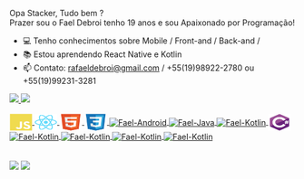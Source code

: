 Opa Stacker, Tudo bem ?<br>
Prazer sou o Fael Debroi tenho 19 anos e sou Apaixonado por Programação!

- 💻 Tenho conhecimentos sobre Mobile / Front-and / Back-and / 
- 📚 Estou aprendendo React Native e Kotlin
- 📫 Contato: rafaeldebroi@gmail.com / +55(19)98922-2780 ou +55(19)99231-3281 

<div>
  <a href="https://github.com/FaelDebroi">
  <img height="180em" src="https://github-readme-stats.vercel.app/api?username=FaelDebroi&show_icons=true&theme=cobalt&include_all_commits=true&count_private=true"/>
  <img height="180em" src="https://github-readme-stats.vercel.app/api/top-langs/?username=FaelDebroi&layout=compact&langs_count=7&theme=cobalt"/>
</div>
<div style="display: inline_block"><br>
  <img align="center" alt="Fael-Js" height="30" width="40" src="https://raw.githubusercontent.com/devicons/devicon/master/icons/javascript/javascript-plain.svg">
  <img align="center" alt="Fael-React" height="30" width="40" src="https://raw.githubusercontent.com/devicons/devicon/master/icons/react/react-original.svg">
  <img align="center" alt="Fael-HTML" height="30" width="40" src="https://raw.githubusercontent.com/devicons/devicon/master/icons/html5/html5-original.svg">
  <img align="center" alt="Fael-CSS" height="30" width="40" src="https://raw.githubusercontent.com/devicons/devicon/master/icons/css3/css3-original.svg">
  <img align="center" alt="Fael-Android" height="30" width="40" src="https://cdn.jsdelivr.net/gh/devicons/devicon/icons/android/android-original.svg">
  <img align="center" alt="Fael-Java" height="30" width="40" src="https://cdn.jsdelivr.net/gh/devicons/devicon/icons/java/java-original.svg">
  <img align="center" alt="Fael-Kotlin" height="30" width="40" src="https://cdn.jsdelivr.net/gh/devicons/devicon/icons/kotlin/kotlin-original.svg">
  <img align="center" alt="Fael-Csharp" height="30" width="40" src="https://raw.githubusercontent.com/devicons/devicon/master/icons/csharp/csharp-original.svg">
  <img align="center" alt="Fael-Kotlin" height="30" width="40" src="https://cdn.jsdelivr.net/gh/devicons/devicon/icons/mysql/mysql-original.svg">
  <img align="center" alt="Fael-Kotlin" height="30" width="40" src="https://cdn.jsdelivr.net/gh/devicons/devicon/icons/postgresql/postgresql-original.svg">
  <img align="center" alt="Fael-Kotlin" height="30" width="40" src="https://cdn.jsdelivr.net/gh/devicons/devicon/icons/photoshop/photoshop-plain.svg">
  <img align="center" alt="Fael-Kotlin" height="30" width="40" src="https://cdn.jsdelivr.net/gh/devicons/devicon/icons/illustrator/illustrator-plain.svg">
  
</div>
  <br><br>
     <a href="https://www.instagram.com/fael_debroi/" target="_blank"><img src="https://img.shields.io/badge/-Instagram-%23E4405F?style=for-the-badge&logo=instagram&logoColor=white" target="_blank"></a>
<!--   <a href = "https://mail.google.com/mail/u/?authuser=rafaeldebroi@gmail.com&?shva=1#contact/0123456789ABCDEF"><img src="https://img.shields.io/badge/-Gmail-%23333?style=for-the-badge&logo=gmail&logoColor=white" target="_blank"></a> -->
  <a href="https://www.linkedin.com/in/rafaeldebroi/" target="_blank"><img src="https://img.shields.io/badge/-LinkedIn-%230077B5?style=for-the-badge&logo=linkedin&logoColor=white" target="_blank"></a> 
 <br><br>
